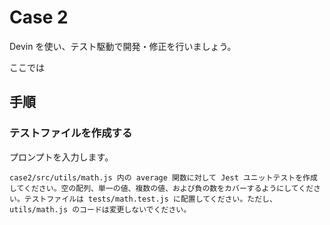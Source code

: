 # Case 2

Devin を使い、テスト駆動で開発・修正を行いましょう。

ここでは

## 手順

### テストファイルを作成する

プロンプトを入力します。

```
case2/src/utils/math.js 内の average 関数に対して Jest ユニットテストを作成してください。空の配列、単一の値、複数の値、および負の数をカバーするようにしてください。テストファイルは tests/math.test.js に配置してください。ただし、utils/math.js のコードは変更しないでください。
```
